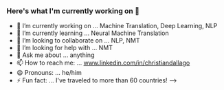 ### Here's what I'm currently working on 👋

- 🔭 I’m currently working on ... Machine Translation, Deep Learning, NLP
- 🌱 I’m currently learning ... Neural Machine Translation
- 👯 I’m looking to collaborate on ... NLP, NMT
- 🤔 I’m looking for help with ... NMT
- 💬 Ask me about ... anything
- 📫 How to reach me: ... www.linkedin.com/in/christiandallago
- 😄 Pronouns: ... he/him
- ⚡ Fun fact: ... I've traveled to more than 60 countries!
-->
